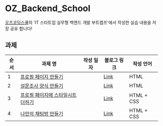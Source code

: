 # OZ_Backend_School
[오즈코딩스쿨](https://ozcodingschool.com/)의 'IT 스타트업 실무형 백엔드 개발 부트캠프'에서 작성한 실습 내용을 저장 공유 합니다!

## 과제
| 순서 | 과제 명 | 작성 일자 | 블로그 링크 | 작성 언어  | 
| --- | --- | --- | --- | --- |
| 1 | [프로필 페이지 만들기]() |  |[Link](https://slowprogramer.tistory.com/)| HTML |
| 2 | [설문조사 양식 만들기]() |  |[Link](https://slowprogramer.tistory.com/)| HTML |
| 3 | [프로필 페이지에 스타일시트 더하기]() |  |[Link](https://slowprogramer.tistory.com/)| HTML + CSS|
| 4 | [나만의 채팅방 만들기]() |  |[Link](https://slowprogramer.tistory.com/)| HTML + CSS|
